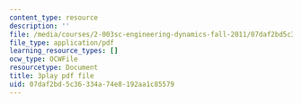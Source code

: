 ```yaml
---
content_type: resource
description: ''
file: /media/courses/2-003sc-engineering-dynamics-fall-2011/07daf2bd5c36334a74e8192aa1c85579_osyKjTQuwlk.pdf
file_type: application/pdf
learning_resource_types: []
ocw_type: OCWFile
resourcetype: Document
title: 3play pdf file
uid: 07daf2bd-5c36-334a-74e8-192aa1c85579
---
```

